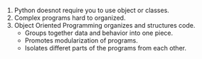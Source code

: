 1. Python doesnot require you to use object or classes.
2. Complex programs hard to organized.
3. Object Oriented Programming organizes  and structures code.
    - Groups together data and behavior into one piece.
    - Promotes modularization of programs.
    - Isolates differet parts of the programs from each other.